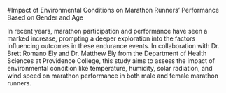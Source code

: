 #Impact of Environmental Conditions on Marathon Runners’ Performance Based on Gender and Age

In recent years, marathon participation and performance have seen a marked increase, prompting a deeper exploration into the factors influencing outcomes in these endurance events. In collaboration with Dr. Brett Romano Ely and Dr. Matthew Ely from the Department of Health Sciences at Providence College, this study aims to assess the impact of environmental condition like temperature, humidity, solar radiation, and wind speed on marathon performance in both male and female marathon runners.

